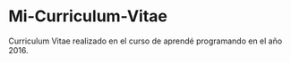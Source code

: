 # Mi-Curriculum-Vitae
Curriculum Vitae realizado en el curso de aprendé programando en el año 2016.
